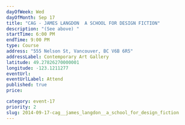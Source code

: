 ```yaml
---
dayOfWeek: Wed
dayOfMonth: Sep 17
title: "CAG - JAMES LANGDON  A SCHOOL FOR DESIGN FICTION"
description: "(See above) "
startTime: 6:00 PM
endTime: 9:00 PM
type: Course
address: "555 Nelson St, Vancouver, BC V6B 6R5"
addressLabel: Contemporary Art Gallery
latitude: 49.27826270000001
longitude: -123.1211277
eventUrl: 
eventUrlLabel: Attend
published: true
price: 

category: event-17
priority: 2
slug: 2014-09-17-cag__james_langdon__a_school_for_design_fiction
---
```

